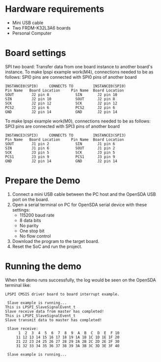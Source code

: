 Hardware requirements
=====================
- Mini USB cable
- Two FRDM-K32L3A6 boards
- Personal Computer

Board settings
============
SPI two board:
Transfer data from one board instance to another board's instance.
To make lpspi example work(M4), connections needed to be as follows:
SPI0 pins are connected with SPI0 pins of another board
~~~~~~~~~~~~~~~~~~~~~~~~~~~~~~~~~~~~~~~~~~~~~~~~~~~~~~
INSTANCE0(SPI0)     CONNECTS TO         INSTANCE0(SPI0)
Pin Name   Board Location     Pin Name  Board Location
SOUT        J2 pin 8            SIN       J2 pin 10
SIN         J2 pin 10           SOUT      J2 pin 8
SCK         J2 pin 12           SCK       J2 pin 12
PCS2        J2 pin 6            PCS2      J2 pin 6
GND         J2 pin 14           GND       J2 pin 14
~~~~~~~~~~~~~~~~~~~~~~~~~~~~~~~~~~~~~~~~~~~~~~~~~~~~~~
To make lpspi example work(M0), connections needed to be as follows:
SPI3 pins are connected with SPI3 pins of another board
~~~~~~~~~~~~~~~~~~~~~~~~~~~~~~~~~~~~~~~~~~~~~~~~~~~~~~
INSTANCE3(SPI3)     CONNECTS TO         INSTANCE3(SPI3)
Pin Name   Board Location     Pin Name  Board Location
SOUT        J1 pin 2            SIN       J1 pin 6
SIN         J1 pin 6            SOUT      J1 pin 2
SCK         J3 pin 5            SCK       J3 pin 5
PCS1        J3 pin 9            PCS1      J3 pin 9
GND         J2 pin 14           GND       J2 pin 14
~~~~~~~~~~~~~~~~~~~~~~~~~~~~~~~~~~~~~~~~~~~~~~~~~~~~~~

Prepare the Demo
===============
1.  Connect a mini USB cable between the PC host and the OpenSDA USB port on the board.
2.  Open a serial terminal on PC for OpenSDA serial device with these settings:
    - 115200 baud rate
    - 8 data bits
    - No parity
    - One stop bit
    - No flow control
3.  Download the program to the target board.
4.  Reset the SoC and run the project.

Running the demo
===============
When the demo runs successfully, the log would be seen on the OpenSDA terminal like:

~~~~~~~~~~~~~~~~~~~~~~~~~~~~~~~~~~~~~~~~~~~~~~~~~~~~~~~~~~~~~~~~~~~~~~~~~~~~~~~~~~~~
LPSPI CMSIS driver board to board interrupt example.

 Slave example is running...
This is LPSPI_SlaveSignalEvent_t
Slave receive data from master has completed!
This is LPSPI_SlaveSignalEvent_t
Slave transmit data to master has completed!

 Slave receive:
      1  2  3  4  5  6  7  8  9  A  B  C  D  E  F 10
     11 12 13 14 15 16 17 18 19 1A 1B 1C 1D 1E 1F 20
     21 22 23 24 25 26 27 28 29 2A 2B 2C 2D 2E 2F 30
     31 32 33 34 35 36 37 38 39 3A 3B 3C 3D 3E 3F 40

 Slave example is running...
~~~~~~~~~~~~~~~~~~~~~~~~~~~~~~~~~~~~~~~~~~~~~~~~~~~~~~~~~~~~~~~~~~~~~~~~~~~~~~~~~~~~~
